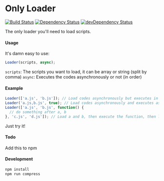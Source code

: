 Only Loader
===========

[![Build Status](https://api.travis-ci.org/inkless/only-loader.svg?branch=master)](http://travis-ci.org/inkless/only-loader)
[![Dependency Status](https://david-dm.org/inkless/only-loader.svg)](https://david-dm.org/inkless/only-loader)
[![devDependency Status](https://david-dm.org/inkless/only-loader/dev-status.svg)](https://david-dm.org/inkless/only-loader#dev-badge-embed=&info=devDependencies&view=table)

The only loader you'll need to load scripts.

#### Usage
It's damn easy to use:
```javascript
Loader(scripts, async);
```
`scripts`: The scripts you want to load, it can be array or string (split by comma)
`async`: Executes the codes asynchronously or not (in order)

#### Example

```javascript
Loader(['a.js', 'b.js']); // Load codes asynchronously but executes in order
Loader('a.js,b.js', true); // Load codes asynchronously and executes as soon as possible
Loader(['a.js', 'b.js', function() {
  // do something after a, b
}, 'c.js', 'd.js']); // Load a and b, then execute the function, then load c and d
```

Just try it!

#### Todo
Add this to npm

#### Development
```bash
npm install
npm run compress
```
